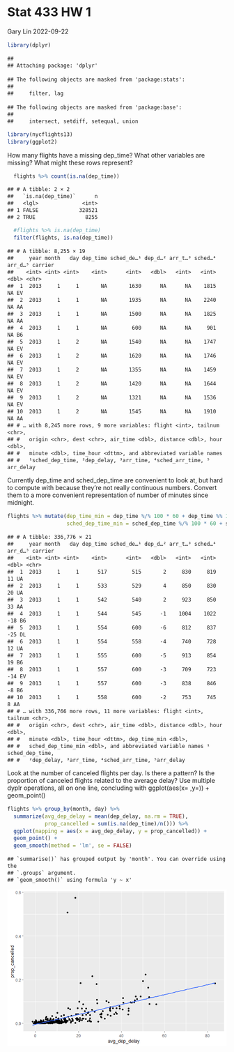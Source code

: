 Stat 433 HW 1
================
Gary Lin
2022-09-22

``` r
library(dplyr)
```

    ## 
    ## Attaching package: 'dplyr'

    ## The following objects are masked from 'package:stats':
    ## 
    ##     filter, lag

    ## The following objects are masked from 'package:base':
    ## 
    ##     intersect, setdiff, setequal, union

``` r
library(nycflights13)
library(ggplot2)
```

How many flights have a missing dep_time? What other variables are
missing? What might these rows represent?

``` r
  flights %>% count(is.na(dep_time))
```

    ## # A tibble: 2 × 2
    ##   `is.na(dep_time)`      n
    ##   <lgl>              <int>
    ## 1 FALSE             328521
    ## 2 TRUE                8255

``` r
  #flights %>% is.na(dep_time)
  filter(flights, is.na(dep_time))
```

    ## # A tibble: 8,255 × 19
    ##     year month   day dep_time sched_de…¹ dep_d…² arr_t…³ sched…⁴ arr_d…⁵ carrier
    ##    <int> <int> <int>    <int>      <int>   <dbl>   <int>   <int>   <dbl> <chr>  
    ##  1  2013     1     1       NA       1630      NA      NA    1815      NA EV     
    ##  2  2013     1     1       NA       1935      NA      NA    2240      NA AA     
    ##  3  2013     1     1       NA       1500      NA      NA    1825      NA AA     
    ##  4  2013     1     1       NA        600      NA      NA     901      NA B6     
    ##  5  2013     1     2       NA       1540      NA      NA    1747      NA EV     
    ##  6  2013     1     2       NA       1620      NA      NA    1746      NA EV     
    ##  7  2013     1     2       NA       1355      NA      NA    1459      NA EV     
    ##  8  2013     1     2       NA       1420      NA      NA    1644      NA EV     
    ##  9  2013     1     2       NA       1321      NA      NA    1536      NA EV     
    ## 10  2013     1     2       NA       1545      NA      NA    1910      NA AA     
    ## # … with 8,245 more rows, 9 more variables: flight <int>, tailnum <chr>,
    ## #   origin <chr>, dest <chr>, air_time <dbl>, distance <dbl>, hour <dbl>,
    ## #   minute <dbl>, time_hour <dttm>, and abbreviated variable names
    ## #   ¹​sched_dep_time, ²​dep_delay, ³​arr_time, ⁴​sched_arr_time, ⁵​arr_delay

Currently dep_time and sched_dep_time are convenient to look at, but
hard to compute with because they’re not really continuous numbers.
Convert them to a more convenient representation of number of minutes
since midnight.

``` r
flights %>% mutate(dep_time_min = dep_time %/% 100 * 60 + dep_time %% 100, 
                   sched_dep_time_min = sched_dep_time %/% 100 * 60 + sched_dep_time %% 100)
```

    ## # A tibble: 336,776 × 21
    ##     year month   day dep_time sched_de…¹ dep_d…² arr_t…³ sched…⁴ arr_d…⁵ carrier
    ##    <int> <int> <int>    <int>      <int>   <dbl>   <int>   <int>   <dbl> <chr>  
    ##  1  2013     1     1      517        515       2     830     819      11 UA     
    ##  2  2013     1     1      533        529       4     850     830      20 UA     
    ##  3  2013     1     1      542        540       2     923     850      33 AA     
    ##  4  2013     1     1      544        545      -1    1004    1022     -18 B6     
    ##  5  2013     1     1      554        600      -6     812     837     -25 DL     
    ##  6  2013     1     1      554        558      -4     740     728      12 UA     
    ##  7  2013     1     1      555        600      -5     913     854      19 B6     
    ##  8  2013     1     1      557        600      -3     709     723     -14 EV     
    ##  9  2013     1     1      557        600      -3     838     846      -8 B6     
    ## 10  2013     1     1      558        600      -2     753     745       8 AA     
    ## # … with 336,766 more rows, 11 more variables: flight <int>, tailnum <chr>,
    ## #   origin <chr>, dest <chr>, air_time <dbl>, distance <dbl>, hour <dbl>,
    ## #   minute <dbl>, time_hour <dttm>, dep_time_min <dbl>,
    ## #   sched_dep_time_min <dbl>, and abbreviated variable names ¹​sched_dep_time,
    ## #   ²​dep_delay, ³​arr_time, ⁴​sched_arr_time, ⁵​arr_delay

Look at the number of canceled flights per day. Is there a pattern? Is
the proportion of canceled flights related to the average delay? Use
multiple dyplr operations, all on one line, concluding with
ggplot(aes(x= ,y=)) + geom_point()

``` r
flights %>% group_by(month, day) %>%
  summarize(avg_dep_delay = mean(dep_delay, na.rm = TRUE),
            prop_cancelled = sum(is.na(dep_time)/n())) %>%
  ggplot(mapping = aes(x = avg_dep_delay, y = prop_cancelled)) +
  geom_point() +
  geom_smooth(method = 'lm', se = FALSE)
```

    ## `summarise()` has grouped output by 'month'. You can override using the
    ## `.groups` argument.
    ## `geom_smooth()` using formula 'y ~ x'

![](nice-readme_files/figure-gfm/unnamed-chunk-4-1.png)<!-- -->
